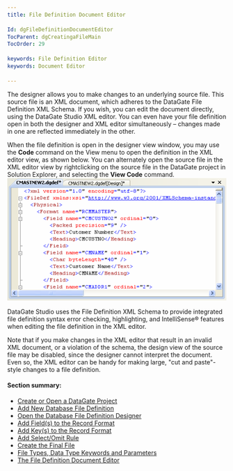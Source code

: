 ```yaml
---
title: File Definition Document Editor

Id: dgFileDefinitionDocumentEditor
TocParent: dgCreatingaFileMain
TocOrder: 29

keywords: File Definition Editor
keywords: Document Editor

---
```


The designer allows you to make changes to an underlying source file. This source file is an XML document, which adheres to the DataGate File Definition XML Schema. If you wish, you can edit the document directly, using the DataGate Studio XML editor. You can even have your file definition open in both the designer and XML editor simultaneously – changes made in one are reflected immediately in the other.

When the file definition is open in the designer view window, you may use the **Code** command on the View menu to open the definition in the XML editor view, as shown below. You can alternately open the source file in the XML editor view by rightclicking on the source file in the DataGate project in Solution Explorer, and selecting the **View Code** command.
![](Images/FileDefinitionDocumentEditor.bmp)

DataGate Studio uses the File Definition XML Schema to provide integrated file definition syntax error checking, highlighting, and IntelliSense® features when editing the file definition in the XML editor.

Note that if you make changes in the XML editor that result in an invalid XML document, or a violation of the schema, the design view of the source file may be disabled, since the designer cannot interpret the document. Even so, the XML editor can be handy for making large, "cut and paste"-style changes to a file definition.

#### Section summary:

- [Create or Open a DataGate Project](dgCreateOrOpenaProject.html)
- [Add New Database File Definition](dgAddNewFileDefinition.html)
- [Open the Database File Definition Designer](dgOpenFDD.html)
- [Add Field(s) to the Record Format](dgAddFieldtoRecordFormat.html)
- [Add Key(s) to the Record Format](dgAddKeytoRecordFormat.html)
- [Add Select/Omit Rule](dgAddSelectOmitRule.html)
- [Create the Final File](dgCreatetheFinalFile.html)
- [File Types, Data Type Keywords and Parameters](dgFileTypesandDataTypes.html)
- [The File Definition Document Editor](dgFileDefinitionDocumentEditor.html)

